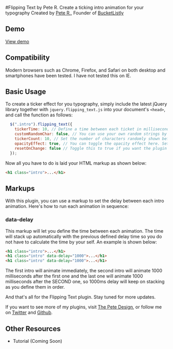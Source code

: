 #Flipping Text by Pete R.
Create a ticking intro animation for your typography
Created by [Pete R.](http://www.thepetedesign.com), Founder of [BucketListly](http://www.bucketlistly.com)


## Demo
[View demo](http://peachananr.github.io/flipping_text/demo/flipping_text_demo.html)

## Compatibility
Modern browsers such as Chrome, Firefox, and Safari on both desktop and smartphones have been tested. I have not tested this on IE.

## Basic Usage
To create a ticker effect for you typography, simply include the latest jQuery library together with `jquery.flipping_text.js` into your document's `<head>`, and call the function as follows:

````javascript
  $(".intro").flipping_text({
    tickerTime: 10, // Define a time between each ticket in milliseconds. The default value is 10.
    customRandomChar: false, // You can use your own random strings by defining them here. The default value is false which will use my random string: 'ABCDEFGHIJKLMNOPQRSTUVWXYZabcdefghijklmnopqrstuvwxyz0123456789'
    tickerCount: 10, // Set the number of characters randomly shown before the real text is shown here. The default value is 10.
    opacityEffect: true, // You can toggle the opacity effect here. Set this to false if you don't want the random text to fade in. The default value is 10.
    resetOnChange: false // Toggle this to true if you want the plugin to stop and fill in all the text immediately when the user changes browser's tab. The default value is false.
  });
````

Now all you have to do is laid your HTML markup as shown below:

````html
<h1 class="intro">...</h1>
````
## Markups

With this plugin, you can use a markup to set the delay between each intro animation. Here's how to run each animation in sequence:

### data-delay
This markup will let you define the time between each animation. The time  will stack up automatically with the previous defined delay time so you do not have to calculate the time by your self. An example is shown below:

````html
<h1 class="intro">...</h1>
<h1 class="intro" data-delay="1000">...</h1>
<h1 class="intro" data-delay="1000">...</h1>
````

The first intro will animate immediately, the second intro will animate 1000 milliseconds after the first one and the last one will animate 1000 milliseconds after the SECOND one, so 1000ms delay will keep on stacking as you define them in order.

And that's all for the Flipping Text plugin. Stay tuned for more updates.

If you want to see more of my plugins, visit [The Pete Design](http://www.thepetedesign.com/#design), or follow me on [Twitter](http://www.twitter.com/peachananr) and [Github](http://www.github.com/peachananr).

## Other Resources
- Tutorial (Coming Soon)
